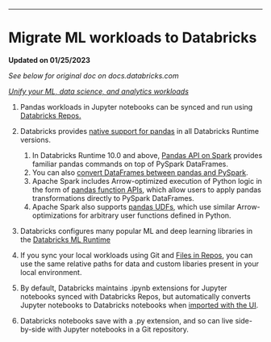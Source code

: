 ***
# Migrate ML workloads to Databricks

**Updated on 01/25/2023**

*See below for original doc on docs.databricks.com*

*[Unify your ML, data science, and analytics workloads](https://docs.databricks.com/migration/index.html#unify-your-ml-data-science-and-analytics-workloads)*

1. Pandas workloads in Jupyter notebooks can be synced and run using [Databricks Repos. ](https://docs.databricks.com/repos/index.html)

2. Databricks provides [native support for pandas](https://docs.databricks.com/pandas/index.html) in all Databricks Runtime versions.

    1. In Databricks Runtime 10.0 and above, [Pandas API on Spark](https://docs.databricks.com/pandas/pandas-on-spark.html) provides familiar pandas commands on top of PySpark DataFrames. 
    2. You can also [convert DataFrames between pandas and PySpark](https://docs.databricks.com/pandas/pyspark-pandas-conversion.html).
    3. Apache Spark includes Arrow-optimized execution of Python logic in the form of [pandas function APIs](https://docs.databricks.com/pandas/pandas-function-apis.html), which allow users to apply pandas transformations directly to PySpark DataFrames. 
    4. Apache Spark also supports [pandas UDFs](https://docs.databricks.com/udf/pandas.html), which use similar Arrow-optimizations for arbitrary user functions defined in Python.

3. Databricks configures many popular ML and deep learning libraries in the [Databricks ML Runtime](https://docs.databricks.com/runtime/mlruntime.html)

4. If you sync your local workloads using Git and [Files in Repos](https://docs.databricks.com/files/workspace.html), you can use the same relative paths for data and custom libaries present in your local environment.

5. By default, Databricks maintains .ipynb extensions for Jupyter notebooks synced with Databricks Repos, but automatically converts Jupyter notebooks to Databricks notebooks when [imported with the UI](https://docs.databricks.com/notebooks/notebook-export-import.html#import-notebook). 

6. Databricks notebooks save with a .py extension, and so can live side-by-side with Jupyter notebooks in a Git repository.